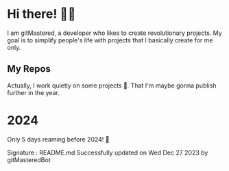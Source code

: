 
# Hi there! 🙋‍♂️
I am gitMastered, a developer who likes to create revolutionary projects.
My goal is to simplify people's life with projects that I basically create for me only.

## My Repos
Actually, I work quietly on some projects 👀. That I'm maybe gonna publish further in the year.

# 2024
Only 5 days reaming before 2024! 🙌

Signature : README.md Successfully updated on Wed Dec 27 2023 by gitMasteredBot

